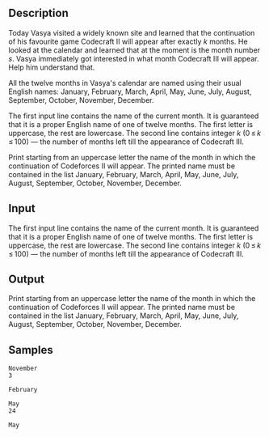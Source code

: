 ## Description

<div><p>Today Vasya visited a widely known site and learned that the continuation of his favourite game Codecraft II will appear after exactly <span class="tex-span"><i>k</i></span> months. He looked at the calendar and learned that at the moment is the month number <span class="tex-span"><i>s</i></span>. Vasya immediately got interested in what month Codecraft III will appear. Help him understand that.</p><p>All the twelve months in Vasya's calendar are named using their usual English names: <span class="tex-font-style-tt">January</span>, <span class="tex-font-style-tt">February</span>, <span class="tex-font-style-tt">March</span>, <span class="tex-font-style-tt">April</span>, <span class="tex-font-style-tt">May</span>, <span class="tex-font-style-tt">June</span>, <span class="tex-font-style-tt">July</span>, <span class="tex-font-style-tt">August</span>, <span class="tex-font-style-tt">September</span>, <span class="tex-font-style-tt">October</span>, <span class="tex-font-style-tt">November</span>, <span class="tex-font-style-tt">December</span>.</p></div><div class="input-specification"><p>The first input line contains the name of the current month. It is guaranteed that it is a proper English name of one of twelve months. The first letter is uppercase, the rest are lowercase. The second line contains integer <span class="tex-span"><i>k</i></span> (<span class="tex-span">0 ≤ <i>k</i> ≤ 100</span>) — the number of months left till the appearance of Codecraft III.</p></div><div class="output-specification"><p>Print starting from an uppercase letter the name of the month in which the continuation of Codeforces II will appear. The printed name must be contained in the list <span class="tex-font-style-tt">January</span>, <span class="tex-font-style-tt">February</span>, <span class="tex-font-style-tt">March</span>, <span class="tex-font-style-tt">April</span>, <span class="tex-font-style-tt">May</span>, <span class="tex-font-style-tt">June</span>, <span class="tex-font-style-tt">July</span>, <span class="tex-font-style-tt">August</span>, <span class="tex-font-style-tt">September</span>, <span class="tex-font-style-tt">October</span>, <span class="tex-font-style-tt">November</span>, <span class="tex-font-style-tt">December</span>.</p></div>


## Input

<p>The first input line contains the name of the current month. It is guaranteed that it is a proper English name of one of twelve months. The first letter is uppercase, the rest are lowercase. The second line contains integer <span class="tex-span"><i>k</i></span> (<span class="tex-span">0 ≤ <i>k</i> ≤ 100</span>) — the number of months left till the appearance of Codecraft III.</p>


## Output

<p>Print starting from an uppercase letter the name of the month in which the continuation of Codeforces II will appear. The printed name must be contained in the list <span class="tex-font-style-tt">January</span>, <span class="tex-font-style-tt">February</span>, <span class="tex-font-style-tt">March</span>, <span class="tex-font-style-tt">April</span>, <span class="tex-font-style-tt">May</span>, <span class="tex-font-style-tt">June</span>, <span class="tex-font-style-tt">July</span>, <span class="tex-font-style-tt">August</span>, <span class="tex-font-style-tt">September</span>, <span class="tex-font-style-tt">October</span>, <span class="tex-font-style-tt">November</span>, <span class="tex-font-style-tt">December</span>.</p>


## Samples

```input1
November
3

```

```output1
February

```






```input2
May
24

```

```output2
May

```



